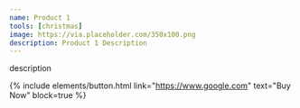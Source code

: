 ```yaml
---
name: Product 1
tools: [christmas]
image: https://via.placeholder.com/350x100.png
description: Product 1 Description
---
```


description

{% include elements/button.html link="https://www.google.com" text="Buy Now" block=true %}
